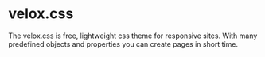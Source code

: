 # velox.css
The velox.css is free, lightweight css theme for responsive sites. With many predefined objects and properties you can create pages in short time.
